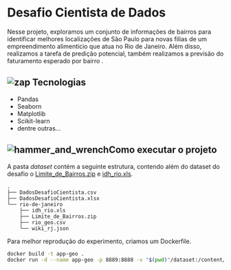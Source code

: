 # Desafio Cientista de Dados



Nesse projeto, exploramos um conjunto de informações de bairros para identificar melhores localizações de São Paulo para novas filias de um empreendimento alimentício que atua no Rio de Janeiro.  Além disso, realizamos a tarefa de predição potencial, também realizamos a previsão do faturamento esperado por bairro .

## ![zap](https://github.githubassets.com/images/icons/emoji/unicode/26a1.png) **Tecnologias**

- Pandas
- Seaborn
- Matplotlib
- Scikit-learn
- dentre outras...

## ![hammer_and_wrench](https://github.githubassets.com/images/icons/emoji/unicode/1f6e0.png)Como executar o projeto

A pasta *dataset* contém a seguinte estrutura, contendo além do dataset do desafio o [Limite_de_Bairros.zip](https://www.data.rio/datasets/PCRJ::limite-de-bairros/) e [idh_rio.xls](https://www.data.rio/documents/58186e41a2ad410f9099af99e46366fd).

```
.
├── DadosDesafioCientista.csv
├── DadosDesafioCientista.xlsx
└── rio-de-janeiro
    ├── idh_rio.xls
    ├── Limite_de_Bairros.zip
    ├── rio_geo.csv
    └── wiki_rj.json
```

Para melhor reprodução do experimento, criamos um Dockerfile.


```bash
docker build -t app-geo .
docker run -d --name app-geo -p 8889:8888 -v "$(pwd)"/dataset:/content/Dados -v "$(pwd)"/src:/content/src app-geo
```

